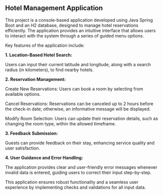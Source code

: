 ## Hotel Management Application
This project is a console-based application developed using Java Spring Boot and an H2 database, designed to manage hotel reservations efficiently. The application provides an intuitive interface that allows users to interact with the system through a series of guided menu options.

Key features of the application include:

**1. Location-Based Hotel Search:**

Users can input their current latitude and longitude, along with a search radius (in kilometers), to find nearby hotels.

**2. Reservation Management:**

Create New Reservations: Users can book a room by selecting from available options.

Cancel Reservations: Reservations can be canceled up to 2 hours before the check-in date; otherwise, an informative message will be displayed.

Modify Room Selection: Users can update their reservation details, such as changing the room type, within the allowed timeframe.

**3. Feedback Submission:**

Guests can provide feedback on their stay, enhancing service quality and user satisfaction.

**4. User Guidance and Error Handling:**

The application provides clear and user-friendly error messages whenever invalid data is entered, guiding users to correct their input step-by-step.

This application ensures robust functionality and a seamless user experience by implementing checks and validations for all input data.
